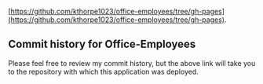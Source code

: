[https://github.com/kthorpe1023/office-employees/tree/gh-pages](https://github.com/kthorpe1023/office-employees/tree/gh-pages).

## Commit history for Office-Employees

Please feel free to review my commit history, but the above link will take you to the repository with which this application was deployed.
